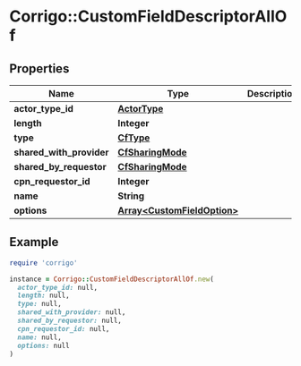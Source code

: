 # Corrigo::CustomFieldDescriptorAllOf

## Properties

| Name | Type | Description | Notes |
| ---- | ---- | ----------- | ----- |
| **actor_type_id** | [**ActorType**](ActorType.md) |  | [optional] |
| **length** | **Integer** |  | [optional] |
| **type** | [**CfType**](CfType.md) |  | [optional] |
| **shared_with_provider** | [**CfSharingMode**](CfSharingMode.md) |  | [optional] |
| **shared_by_requestor** | [**CfSharingMode**](CfSharingMode.md) |  | [optional] |
| **cpn_requestor_id** | **Integer** |  | [optional] |
| **name** | **String** |  | [optional] |
| **options** | [**Array&lt;CustomFieldOption&gt;**](CustomFieldOption.md) |  | [optional] |

## Example

```ruby
require 'corrigo'

instance = Corrigo::CustomFieldDescriptorAllOf.new(
  actor_type_id: null,
  length: null,
  type: null,
  shared_with_provider: null,
  shared_by_requestor: null,
  cpn_requestor_id: null,
  name: null,
  options: null
)
```

